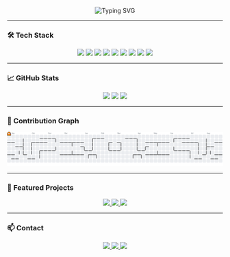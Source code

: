 <p align="center">
  <img src="https://readme-typing-svg.demolab.com?font=Fira+Code&weight=500&size=22&pause=1000&color=38BDF8&center=true&vCenter=true&width=435&lines=Alan+Regis;Backend+Developer;Node.js+%2F+NestJS+%2F+TypeScript;Java+%2F+SQL+%2F+Docker" alt="Typing SVG" />
</p>

---

### 🛠️ Tech Stack

<div align="center">
  <img src="https://cdn.jsdelivr.net/gh/devicons/devicon/icons/javascript/javascript-original.svg" width="35" />
  <img src="https://cdn.jsdelivr.net/gh/devicons/devicon/icons/typescript/typescript-original.svg" width="35" />
  <img src="https://nestjs.com/img/logo-small.svg" width="35" />
  <img src="https://cdn.jsdelivr.net/gh/devicons/devicon/icons/nodejs/nodejs-original.svg" width="35" />
  <img src="https://cdn.jsdelivr.net/gh/devicons/devicon/icons/java/java-original.svg" width="35" />
  <img src="https://cdn.jsdelivr.net/gh/devicons/devicon/icons/mysql/mysql-original.svg" width="35" />
  <img src="https://cdn.jsdelivr.net/gh/devicons/devicon/icons/postgresql/postgresql-original.svg" width="35" />
  <img src="https://cdn.jsdelivr.net/gh/devicons/devicon/icons/docker/docker-original.svg" width="35" />
  <img src="https://cdn.jsdelivr.net/gh/devicons/devicon/icons/git/git-original.svg" width="35" />
</div>

---

### 📈 GitHub Stats

<p align="center">
  <img height="160em" src="https://github-readme-stats-eight-theta.vercel.app/api?username=Alanlan21&show_icons=true&theme=dracula&include_all_commits=true&count_private=true" />
  <img height="160em" src="https://github-readme-streak-stats.herokuapp.com/?user=Alanlan21&theme=dracula" />
  <img src="https://github-profile-trophy.vercel.app/?username=Alanlan21&theme=dracula&margin-w=8&margin-h=8" height="150" />
</p>

---

### 👾 Contribution Graph

<p align="center">
  <picture>
    <source media="(prefers-color-scheme: dark)" srcset="https://raw.githubusercontent.com/Alanlan21/Alanlan21/output/pacman-contribution-graph-dark.svg">
    <source media="(prefers-color-scheme: light)" srcset="https://raw.githubusercontent.com/Alanlan21/Alanlan21/output/pacman-contribution-graph.svg">
    <img alt="Pacman Contribution Graph" src="https://raw.githubusercontent.com/Alanlan21/Alanlan21/output/pacman-contribution-graph.svg">
  </picture>
</p>

---

### 📌 Featured Projects


<p align="center">
  <a href="https://github.com/Alanlan21/calote-bot">
    <img src="https://github-readme-stats.vercel.app/api/pin/?username=Alanlan21&repo=calote-bot&theme=dracula" />
  </a>
  <a href="https://github.com/Alanlan21/Unimenu">
    <img src="https://github-readme-stats.vercel.app/api/pin/?username=Alanlan21&repo=Unimenu&theme=dracula" />
  </a>
  <a href="https://github.com/Alanlan21/Fala-Pai">
    <img src="https://github-readme-stats.vercel.app/api/pin/?username=Alanlan21&repo=Fala-Pai&theme=dracula" />
  </a>
</p>


---

### 📫 Contact

<p align="center">
  <a href="https://github.com/Alanlan21">
    <img src="https://img.shields.io/static/v1?message=GitHub&logo=github&label=&color=181717&logoColor=white&style=for-the-badge" height="25" />
  </a>
  <a href="https://www.linkedin.com/in/alanregis21/">
    <img src="https://img.shields.io/static/v1?message=LinkedIn&logo=linkedin&label=&color=0077B5&logoColor=white&style=for-the-badge" height="25" />
  </a>
  <a href="mailto:alanregisps@gmail.com">
    <img src="https://img.shields.io/static/v1?message=Email&logo=gmail&label=&color=EA4335&logoColor=white&style=for-the-badge" height="25" />
  </a>
</p>
